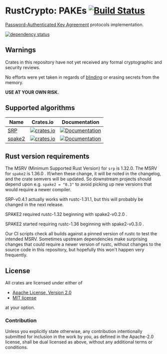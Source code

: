 # RustCrypto: PAKEs [![Build Status](https://travis-ci.org/RustCrypto/PAKEs.svg?branch=master)](https://travis-ci.org/RustCrypto/PAKEs)
[Password-Authenticated Key Agreement][1] protocols implementation.

[![dependency status](https://deps.rs/repo/github/RustCrypto/PAKEs/status.svg)](https://deps.rs/repo/github/RustCrypto/PAKEs)

## Warnings

Crates in this repository have not yet received any formal cryptographic and
security reviews.

No efforts were yet taken in regards of [blinding][3] or erasing secrets from
the memory.

**USE AT YOUR OWN RISK.**

## Supported algorithms

| Name      | Crates.io  | Documentation  |
| --------- |:----------:| :-----:|
| [SRP][2]  | [![crates.io](https://img.shields.io/crates/v/srp.svg)](https://crates.io/crates/srp) | [![Documentation](https://docs.rs/srp/badge.svg)](https://docs.rs/srp) |
| [spake2][4]  | [![crates.io](https://img.shields.io/crates/v/spake2.svg)](https://crates.io/crates/spake2) | [![Documentation](https://docs.rs/spake2/badge.svg)](https://docs.rs/spake2) |

## Rust version requirements

The MSRV (Minimum Supported Rust Version) for `srp` is 1.32.0. The MSRV for
`spake2` is 1.36.0 . If/when these change, it will be noted in the changelog,
and the crate semvers will be updated. So downstream projects should depend
upon e.g. `spake2 = "0.3"` to avoid picking up new versions that would
require a newer compiler.

SRP-v0.4.1 actually works with rustc-1.31.1, but this will probably be
changed in the next release.

SPAKE2 required rustc-1.32 beginning with spake2-v0.2.0 .

SPAKE2 started requiring rustc-1.36 beginning with spake2-v0.3.0 .

Our CI scripts check all builds against a pinned version of rustc to test the
intended MSRV. Sometimes upstream dependencies make surprising changes that
could require a newer version of rustc, without changes to the source code in
this repository, but hopefully this won't happen very frequently.

## License

All crates are licensed under either of

 * [Apache License, Version 2.0](http://www.apache.org/licenses/LICENSE-2.0)
 * [MIT license](http://opensource.org/licenses/MIT)

at your option.

### Contribution

Unless you explicitly state otherwise, any contribution intentionally submitted
for inclusion in the work by you, as defined in the Apache-2.0 license, shall be
dual licensed as above, without any additional terms or conditions.

[1]: https://en.wikipedia.org/wiki/Password-authenticated_key_agreement
[2]: https://en.wikipedia.org/wiki/Secure_Remote_Password_protocol
[3]: https://en.wikipedia.org/wiki/Blinding_(cryptography)
[4]: https://www.di.ens.fr/~mabdalla/papers/AbPo05a-letter.pdf
